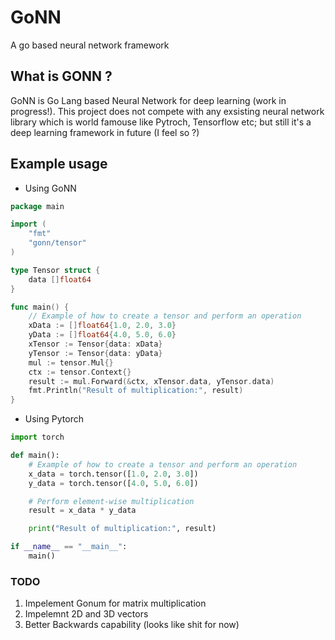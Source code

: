 # GoNN
A go based neural network framework

## What is GONN ?

GoNN is Go Lang based Neural Network for deep learning (work in progress!). This project does not compete with any exsisting neural network library which is world famouse like Pytroch, Tensorflow etc; but still it's a deep learning framework in future (I feel so ?)

## Example usage

- Using GoNN
```go
package main

import (
	"fmt"
	"gonn/tensor"
)

type Tensor struct {
	data []float64
}

func main() {
	// Example of how to create a tensor and perform an operation
	xData := []float64{1.0, 2.0, 3.0}
	yData := []float64{4.0, 5.0, 6.0}
	xTensor := Tensor{data: xData}
	yTensor := Tensor{data: yData}
	mul := tensor.Mul{}
	ctx := tensor.Context{}
	result := mul.Forward(&ctx, xTensor.data, yTensor.data)
	fmt.Println("Result of multiplication:", result)
}
```

- Using Pytorch
```python
import torch

def main():
    # Example of how to create a tensor and perform an operation
    x_data = torch.tensor([1.0, 2.0, 3.0])
    y_data = torch.tensor([4.0, 5.0, 6.0])

    # Perform element-wise multiplication
    result = x_data * y_data

    print("Result of multiplication:", result)

if __name__ == "__main__":
    main()
```


### TODO 
1) Impelement Gonum for matrix multiplication
2) Impelemnt 2D and 3D vectors
3) Better Backwards capability (looks like shit for now)
